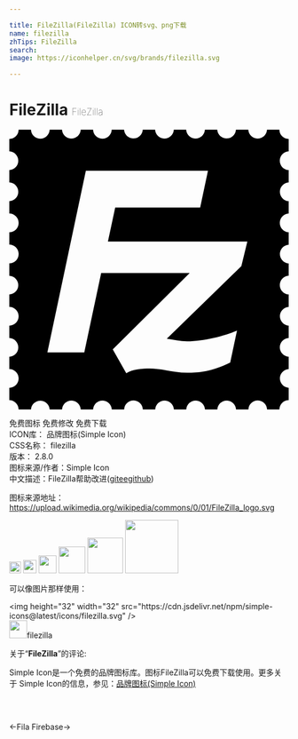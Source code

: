 ```yaml
---

title: FileZilla(FileZilla) ICON转svg、png下载
name: filezilla
zhTips: FileZilla
search: 
image: https://iconhelper.cn/svg/brands/filezilla.svg

---
```


# FileZilla  <small style="font-size: 60%;font-weight: 100">FileZilla</small>

<div id="svg" class="svg-wrap">
<svg role="img" viewBox="0 0 24 24" xmlns="http://www.w3.org/2000/svg"><title>FileZilla icon</title><path d="M24.002,1.86V0.801c-0.212,0-0.419-0.087-0.568-0.236c-0.148-0.148-0.234-0.356-0.234-0.567h-1.061 c-0.021,0.444-0.4,0.786-0.844,0.765c-0.413-0.021-0.743-0.352-0.764-0.765h-1.061c-0.027,0.444-0.408,0.782-0.853,0.755 c-0.405-0.025-0.729-0.35-0.755-0.755h-1.059c-0.023,0.444-0.4,0.786-0.845,0.765c-0.413-0.021-0.743-0.352-0.765-0.765h-1.06 c-0.022,0.444-0.399,0.786-0.844,0.765c-0.413-0.021-0.743-0.352-0.765-0.765h-1.059c-0.027,0.444-0.408,0.782-0.853,0.755 c-0.405-0.025-0.729-0.35-0.755-0.755h-1.06C8.786,0.442,8.414,0.789,7.971,0.772C7.549,0.758,7.21,0.419,7.195-0.002H6.135 c-0.021,0.444-0.4,0.786-0.844,0.765C4.878,0.741,4.547,0.411,4.527-0.002H3.467C3.451,0.442,3.078,0.789,2.635,0.772 c-0.422-0.014-0.76-0.353-0.775-0.774H0.8c0,0.211-0.086,0.419-0.235,0.567C0.416,0.714,0.209,0.801-0.003,0.801V1.86 c0.444,0.017,0.79,0.389,0.774,0.832C0.758,3.114,0.419,3.453-0.003,3.467v1.061c0.444,0.016,0.79,0.388,0.774,0.832 C0.758,5.782,0.419,6.12-0.003,6.135v1.059c0.444,0,0.804,0.361,0.804,0.805S0.441,8.803-0.003,8.803v1.059 c0.444,0,0.804,0.359,0.804,0.804s-0.359,0.804-0.804,0.804v1.06c0.444,0.016,0.79,0.389,0.774,0.832 c-0.014,0.422-0.353,0.76-0.774,0.775v1.061c0.444,0,0.804,0.359,0.804,0.803c0,0.445-0.359,0.805-0.804,0.805v1.061 c0.444,0.016,0.79,0.387,0.774,0.83c-0.014,0.422-0.353,0.762-0.774,0.775v1.061c0.444,0,0.804,0.359,0.804,0.805 c0,0.443-0.359,0.803-0.804,0.803v1.061c0.442,0.002,0.802,0.359,0.803,0.803h1.06c0.027-0.443,0.41-0.781,0.854-0.754 c0.406,0.025,0.729,0.348,0.754,0.754h1.061c0.021-0.443,0.4-0.785,0.844-0.764c0.413,0.021,0.743,0.352,0.764,0.764h1.059 c0.023-0.443,0.4-0.785,0.845-0.764c0.413,0.021,0.743,0.352,0.764,0.764h1.06c0.017-0.443,0.389-0.791,0.832-0.775 c0.422,0.016,0.761,0.354,0.775,0.775h1.061c0.021-0.443,0.4-0.785,0.844-0.764c0.413,0.021,0.743,0.352,0.764,0.764h1.059 c0.023-0.443,0.4-0.785,0.845-0.764c0.413,0.021,0.743,0.352,0.765,0.764h1.059c0.023-0.443,0.4-0.785,0.845-0.764 c0.413,0.021,0.743,0.352,0.765,0.764h1.06c0.016-0.443,0.388-0.791,0.831-0.775c0.422,0.016,0.761,0.354,0.775,0.775H23.2 c0-0.211,0.086-0.418,0.235-0.568c0.148-0.148,0.355-0.234,0.567-0.234v-1.061c-0.444-0.027-0.781-0.408-0.755-0.852 c0.025-0.406,0.35-0.73,0.755-0.754v-1.061c-0.444-0.023-0.786-0.4-0.764-0.844c0.021-0.414,0.351-0.744,0.764-0.764v-1.061 c-0.444-0.027-0.781-0.41-0.755-0.854c0.025-0.406,0.35-0.729,0.755-0.754v-1.061c-0.444-0.021-0.786-0.4-0.764-0.844 c0.021-0.412,0.351-0.742,0.764-0.764v-1.058c-0.444-0.027-0.781-0.41-0.755-0.854c0.025-0.406,0.35-0.729,0.755-0.754V8.803 c-0.444-0.021-0.786-0.4-0.764-0.844c0.021-0.413,0.351-0.743,0.764-0.764V6.135c-0.444-0.027-0.781-0.408-0.755-0.853 c0.025-0.405,0.35-0.729,0.755-0.754v-1.06c-0.444-0.022-0.786-0.4-0.765-0.844C23.258,2.211,23.588,1.881,24.002,1.86L24.002,1.86z M19.934,11.698l-6.404,6.226c0.58,0.09,1.14,0.225,1.742,0.225c1.465,0,3.148-0.445,4.287-0.916l-0.584,2.746 c-1.676,0.805-2.701,0.871-3.703,0.871c-1.095,0-2.144-0.357-3.215-0.357c-0.603,0-1.474,0.045-2.009,0.4L8.887,18.84l6.607-6.541 H7.891l-1.451,6.808H3.27l3.305-15.58h10.49l-0.67,3.146H9.096L8.471,9.598h11.977L19.934,11.698L19.934,11.698z"/></svg>
</div>
<detail full-name='filezilla'></detail>

<div class="detail-page">
<p>
<span><span class="badge-success badge">免费图标</span> <span class="badge-success badge">免费修改</span>  <span class="badge-success badge">免费下载</span> </span>
<br/>
<span>
ICON库：
<span class="badge-secondary badge">品牌图标(Simple Icon)</span> 
</span>
<br/>
<span>
CSS名称：
<span class="badge-secondary badge">filezilla</span> 
</span>

<br/>
<span>
版本：
<span class="badge-secondary badge">2.8.0</span> 
</span>
<br/>
<span>图标来源/作者：<span class="badge-light badge">Simple Icon</span></span> 
<br/>
<span class="zh-detail">中文描述：<span class="badge-primary badge">FileZilla</span><span class="help-link"><span>帮助改进</span>(<a href="https://gitee.com/liuwave/icon-helper/edit/master/json/brands/filezilla.json" target="_blank" rel="noopener noreferrer">gitee</a><a href="https://github.com/liuwave/icon-helper/edit/master/json/brands/filezilla.json" target="_blank" rel="noopener noreferrer">github</a></span>)</span><br/>
</p>
</div><div class="description description alert alert-light"><p>图标来源地址：<a href="https://upload.wikimedia.org/wikipedia/commons/0/01/FileZilla_logo.svg" target="_blank" rel="noopener noreferrer">https://upload.wikimedia.org/wikipedia/commons/0/01/FileZilla_logo.svg</a></p></div>
<div class="alert alert-dark">
<img height="21" width="21" src="https://cdn.jsdelivr.net/npm/simple-icons@latest/icons/filezilla.svg" />
<img height="24" width="24" src="https://cdn.jsdelivr.net/npm/simple-icons@latest/icons/filezilla.svg" />
<img height="32" width="32" src="https://cdn.jsdelivr.net/npm/simple-icons@latest/icons/filezilla.svg" />
<img height="48" width="48" src="https://cdn.jsdelivr.net/npm/simple-icons@latest/icons/filezilla.svg" />
<img height="64" width="64" src="https://cdn.jsdelivr.net/npm/simple-icons@latest/icons/filezilla.svg" />
<img height="96" width="96" src="https://cdn.jsdelivr.net/npm/simple-icons@latest/icons/filezilla.svg" />

</div>
<div>
  <p>可以像图片那样使用：    
  </p>
  <div class="alert alert-primary" style="font-size: 14px">
    &lt;img height="32" width="32" src="https://cdn.jsdelivr.net/npm/simple-icons@latest/icons/filezilla.svg" /&gt;
    <copy-btn content='<img height="32" width="32" src="https://cdn.jsdelivr.net/npm/simple-icons@latest/icons/filezilla.svg" />'></copy-btn>
  </div>
  <div class="alert alert-secondary">
    <img height="32" width="32" src="https://cdn.jsdelivr.net/npm/simple-icons@latest/icons/filezilla.svg" />filezilla
    <copy-btn content="filezilla" btn-title="复制图标名称"></copy-btn>
  </div>
</div>
<div class="icon-detail__container">
<p>关于“<b>FileZilla</b>”的评论:</p>
</div>
<Vssue title="关于“FileZilla”的评论" />
<div><p>Simple Icon是一个免费的品牌图标库。图标FileZilla可以免费下载使用。更多关于  Simple Icon的信息，参见：<a target="_blank" href="https://iconhelper.cn/brands.html">品牌图标(Simple Icon)</a>
</p></div>


<div style="padding:2rem 0 " class="page-nav"><p class="inner"><span class="prev">←<router-link to="/icon/fila.html">Fila</router-link></span> <span class="next"><router-link to="/icon/firebase.html">Firebase</router-link>→</span></p></div>
